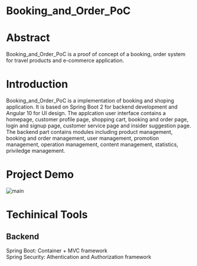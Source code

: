 # Booking_and_Order_PoC

# Abstract
Booking_and_Order_PoC is a proof of concept of a booking, order system for travel products and e-commerce application.

# Introduction
Booking_and_Order_PoC is a implementation of booking and shoping application. It is based on Spring Boot 2 for backend development and Angular 10 for UI design.
The applcation user interface contains a homepage, customer profile page, shopping cart, booking and order page, login and signup page, customer service  page and insider suggestion page. The backend part contains modules including product management, booking and order management, user management, promotion management, operation management, content management, statistics, priviledge management.

# Project Demo
![main](https://github.com/bryanltj/Booking_PoC/blob/main/img.png)

# Techinical Tools
  ## Backend
  Spring Boot: Container + MVC framework  
  Spring Security: Athentication and Authorization framework

